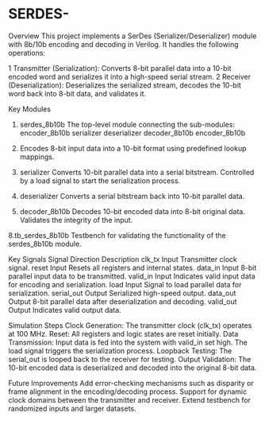 # SERDES-
Overview
This project implements a SerDes (Serializer/Deserializer) module with 8b/10b encoding and decoding in Verilog. It handles the following operations:

1 Transmitter (Serialization):
Converts 8-bit parallel data into a 10-bit encoded word and serializes it into a high-speed serial stream.
2 Receiver (Deserialization):
Deserializes the serialized stream, decodes the 10-bit word back into 8-bit data, and validates it.

Key Modules
1. serdes_8b10b
  The top-level module connecting the sub-modules:
  encoder_8b10b
  serializer
  deserializer
  decoder_8b10b
  encoder_8b10b

2. Encodes
   8-bit input data into a 10-bit format using predefined lookup mappings.

4. serializer
  Converts 10-bit parallel data into a serial bitstream.
  Controlled by a load signal to start the serialization process.

5. deserializer
  Converts a serial bitstream back into 10-bit parallel data.

7. decoder_8b10b
 Decodes 10-bit encoded data into 8-bit original data.
 Validates the integrity of the input.

8.tb_serdes_8b10b
Testbench for validating the functionality of the serdes_8b10b module.

Key Signals
Signal	    Direction	Description
clk_tx	    Input	Transmitter clock signal.
reset	      Input	Resets all registers and internal states.
data_in	    Input	8-bit parallel input data to be transmitted.
valid_in	  Input	Indicates valid input data for encoding and serialization.
load	      Input	Signal to load parallel data for serialization.
serial_out	Output	Serialized high-speed output.
data_out	  Output	8-bit parallel data after deserialization and decoding.
valid_out	  Output	Indicates valid output data.


Simulation Steps
Clock Generation:
The transmitter clock (clk_tx) operates at 100 MHz.
Reset:
All registers and logic states are reset initially.
Data Transmission:
Input data is fed into the system with valid_in set high.
The load signal triggers the serialization process.
Loopback Testing:
The serial_out is looped back to the receiver for testing.
Output Validation:
The 10-bit encoded data is deserialized and decoded into the original 8-bit data.


Future Improvements
Add error-checking mechanisms such as disparity or frame alignment in the encoding/decoding process.
Support for dynamic clock domains between the transmitter and receiver.
Extend testbench for randomized inputs and larger datasets.

